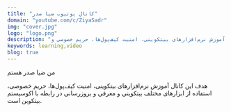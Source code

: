 ```yaml
---
title: "کانال یوتیوب ضیا صدر"
domain: "youtube.com/c/ZiyaSadr"
img: "cover.jpg"
logo: "logo.png"
description: "آموزش نرم‌افزارهای بیتکوینی، امنیت کیف‌پول‌ها، حریم خصوصی و..."
keywords: learning,video
blog: true
---
```


من ضیا صدر هستم

هدف این کانال آموزش نرم‌افزارهای بیتکوینی، امنیت کیف‌پول‌ها، حریم خصوصی، استفاده از ابزارهای مختلف بیتکوینی و معرفی و بروزرسانی در رابطه با اکوسیستم بیتکوین است.
